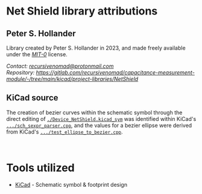 # Net Shield library attributions




## Peter S. Hollander

Library created by Peter S. Hollander in 2023, and made freely available under the [*MIT-0*][URL-MIT-0] license.

*Contact: <recursivenomad@protonmail.com>*  
*Repository: <https://gitlab.com/recursivenomad/capacitance-measurement-module/-/tree/main/kicad/project-libraries/NetShield>*


## KiCad source

The creation of bezier curves within the schematic symbol through the direct editing of [`./Device_NetShield.kicad_sym`](./Device_NetShield.kicad_sym) was identified within KiCad's [`.../sch_sexpr_parser.cpp`][URL-KiCad-bezier], and the values for a bezier ellipse were derived from KiCad's [`.../test_ellipse_to_bezier.cpp`][URL-KiCad-ellipse].

&nbsp;




# Tools utilized

- [KiCad][URL-KiCad] - Schematic symbol & footprint design




[URL-KiCad]: <https://www.kicad.org/>
[URL-KiCad-bezier]: <https://gitlab.com/kicad/code/kicad/-/blob/00bf2ca36f8795f38905f3869fbc078b43cc07e6/eeschema/sch_plugins/kicad/sch_sexpr_parser.cpp>
[URL-KiCad-ellipse]: <https://gitlab.com/kicad/code/kicad/-/blob/00bf2ca36f8795f38905f3869fbc078b43cc07e6/qa/unittests/libs/kimath/geometry/test_ellipse_to_bezier.cpp>
[URL-MIT-0]: <https://opensource.org/license/mit-0/>
